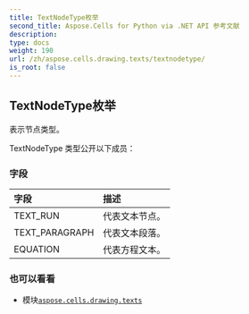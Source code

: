 ```yaml
---
title: TextNodeType枚举
second_title: Aspose.Cells for Python via .NET API 参考文献
description:
type: docs
weight: 190
url: /zh/aspose.cells.drawing.texts/textnodetype/
is_root: false
---
```

## TextNodeType枚举
表示节点类型。



TextNodeType 类型公开以下成员：

### 字段
|字段|描述|
| :- | :- |
| TEXT_RUN |代表文本节点。|
| TEXT_PARAGRAPH |代表文本段落。|
| EQUATION |代表方程文本。|



### 也可以看看
* 模块[`aspose.cells.drawing.texts`](..)
